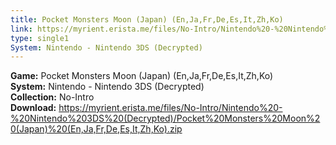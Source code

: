 ```yaml
---
title: Pocket Monsters Moon (Japan) (En,Ja,Fr,De,Es,It,Zh,Ko)
link: https://myrient.erista.me/files/No-Intro/Nintendo%20-%20Nintendo%203DS%20(Decrypted)/Pocket%20Monsters%20Moon%20(Japan)%20(En,Ja,Fr,De,Es,It,Zh,Ko).zip
type: single1
System: Nintendo - Nintendo 3DS (Decrypted)
---
```

<b>Game:</b> Pocket Monsters Moon (Japan) (En,Ja,Fr,De,Es,It,Zh,Ko)<br>
<b>System:</b> Nintendo - Nintendo 3DS (Decrypted)<br>
<b>Collection:</b> No-Intro<br>
<b>Download:</b> https://myrient.erista.me/files/No-Intro/Nintendo%20-%20Nintendo%203DS%20(Decrypted)/Pocket%20Monsters%20Moon%20(Japan)%20(En,Ja,Fr,De,Es,It,Zh,Ko).zip